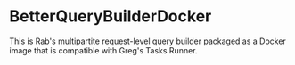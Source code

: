 # BetterQueryBuilderDocker

This is Rab's multipartite request-level query builder packaged as a Docker image that is compatible with Greg's Tasks Runner.
